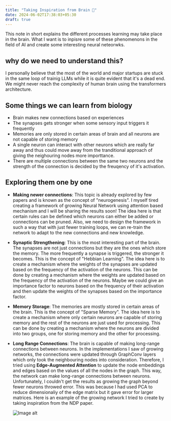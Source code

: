 ```yaml
---
title: "Taking Inspiration from Brain 🧠"
date: 2024-06-02T17:38:03+05:30
draft: true
---
```

This note in short explains the different processes learning may take place in the brain. What I want is to inpisre some of these phenomenons in the field of AI and create some interesting neural neteorwks.

## why do we need to understand this?
I personally believe that the most of the world and major startups are stuck in the same loop of trainig LLMs while it is quite evident that it's a dead end. We might never reach the complexity of human brain using the transformers architecture. 

## Some things we can learn from biology
- Brain makes new connections based on experiences
- The synapses gets stronger when some sensory input triggers it frequently
- Memories are only stored in certain areas of brain and all neurons are not capable of storing memory
- A single neuron can interact with other neurons which are really far away and thus could move away from the tranditional approach of giving the neighouring nodes more importtance. 
- There are multiple connections between the same two neurons and the strength of the connection is decided by the freuqency of it's activation.

## Exploring them one by one
- **Making newer connections**: This topic is already explored by few papers and is known as the concept of "neurogenesis". I myself tired creating a framework of growing Neural Network using attention based mechanism and I will be sharing the results soon!
The idea here is that certain rules can be defined which neurons can either be added or connections can be pruned. Also, we need to design the framework in such a way that with just fewer training loops, we can re-train the network to adapt to the new connections and new knowledge.  

- **Synaptic Strengthening**: This is the most interesting part of the brain. The synapses are not just connections but they are the ones which store the memory. The more frequently a synapse is triggered, the stronger it becomes. This is the concept of "Hebbian Learning". The idea here is to create a mechanism where the weights of the synapses are updated based on the frequency of the activation of the neurons. This can be done by creating a mechanism where the weights are updated based on the frequency of the activation of the neurons. Maybe we could give an importance factor to neurons based on the frequency of their activation and then update the weights of the synapses based on the importance factor.

- **Memory Storage**: The memories are mostly stored in certain areas of the brain. This is the concept of "Sparse Memory". The idea here is to create a mechanism where only certain neurons are capable of storing memory and the rest of the neurons are just used for processing. This can be done by creating a mechanism where the neurons are divided into two groups, one for storing memory and the other for processing.

- **Long Range Connections**: The brain is capable of making long-range connections between neurons. In the implementations I saw of growing networks, the connections were updated through GraphConv layers which only took the neighbouring nodes into consideration. Therefore, I tried using **Edge-Augmented Attention** to update the node embeddings and edges based on the values of all the nodes in the graph. This way, the network can make long-range connections between neurons. Unfortunately, I couldn't get the results as growing the graph beyond fewer neurons throwed error. This was because I had used PCA to reduce dimensionaliy of the edge matrix but it gave error for larger matrices. Here is an example of the growing network I tried to create by taking inspiration from the NDP paper.

    ![Image alt](array2.gif)


